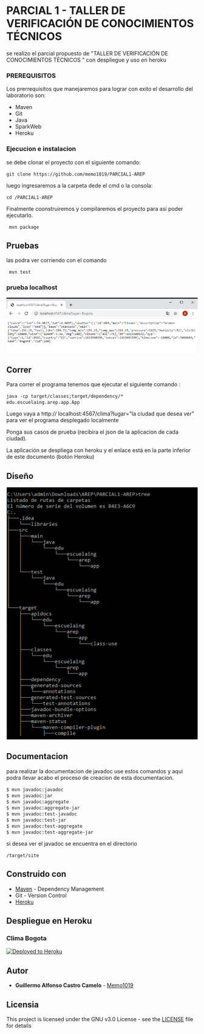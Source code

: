 # PARCIAL 1 - TALLER DE VERIFICACIÓN DE CONOCIMIENTOS TÉCNICOS 

se realizo el parcial propuesto de "TALLER DE VERIFICACIÓN DE CONOCIMIENTOS TÉCNICOS " con despliegue y uso en heroku 

### PREREQUISITOS

Los prerrequisitos que manejaremos para lograr con exito el desarrollo del laboratorio son:
- Maven
- Git  
- Java
- SparkWeb
- Heroku

### Ejecucion e instalacion
se debe clonar el proyecto con el siguiente comando:

```
git clone https://github.com/memo1019/PARCIAL1-AREP
```
luego ingresaremos a la carpeta dede el cmd o la consola:
```
cd /PARCIAL1-AREP
```
Finalmente coonstruiremos y compilaremos el proyecto para asi poder ejecutarlo.
```
 mvn package
```
## Pruebas
las podra ver corriendo con el comando 

```
 mvn test
```

### prueba localhost


![Prueba](/src/Resources/prueba.png)

## Correr

Para correr el programa tenemos que ejecutar el siguiente comando :

```
java -cp target/classes;target/dependency/* edu.escuelaing.arep.app.App
```
Luego vaya a http:// localhost:4567/clima?lugar="la ciudad que desea ver" para ver el programa desplegado localmente

Ponga sus casos de prueba (recibira el json de la aplicacion de cada ciudad).

La aplicación se despliega con heroku y el enlace está en la parte inferior de este documento (botón Heroku)

## Diseño

![Diagrama](/src/Resources/diagrama.png)

## Documentacion
para realizar la documentacion de javadoc use estos comandos y aqui podra llevar acabo el proceso de creacion de esta documentacion.
```
$ mvn javadoc:javadoc
$ mvn javadoc:jar
$ mvn javadoc:aggregate
$ mvn javadoc:aggregate-jar
$ mvn javadoc:test-javadoc
$ mvn javadoc:test-jar
$ mvn javadoc:test-aggregate
$ mvn javadoc:test-aggregate-jar
```
si desea ver el javadoc se encuentra en el directorio
```
/target/site
```


## Construido con

* [Maven](https://maven.apache.org/) - Dependency Management
* Git - Version Control  
* [Heroku](https://www.heroku.com)

## Despliegue en Heroku
### Clima Bogota
[![Deployed to Heroku](https://www.herokucdn.com/deploy/button.png)](https://peaceful-lowlands-99103.herokuapp.com/clima?lugar=cucuta)


## Autor

* **Guillermo Alfonso Castro Camelo** - [Memo1019](https://github.com/memo1019)

## Licensia

This project is licensed under the GNU v3.0 License - see the [LICENSE](LICENSE.txt) file for details
